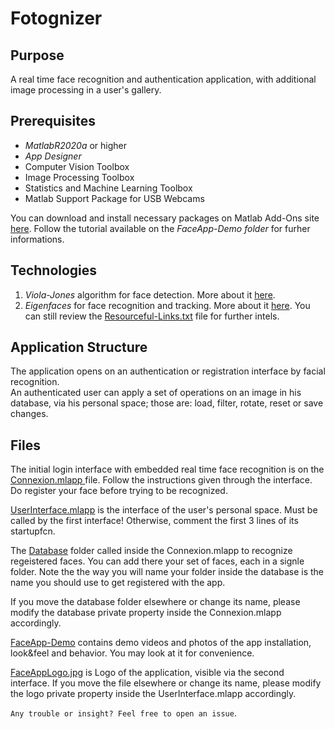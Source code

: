 # Fotognizer

## Purpose
  A real time face recognition and authentication application,
with additional image processing in a user's gallery.
        
## Prerequisites
  - *MatlabR2020a* or higher
  - *App Designer*
  - Computer Vision Toolbox
  - Image Processing Toolbox
  - Statistics and Machine Learning Toolbox
  - Matlab Support Package for USB Webcams
  
  You can download and install necessary packages on Matlab Add-Ons site [here](https://www.mathworks.com/products/matlab/add-on-explorer.html).
  Follow the tutorial available on the *FaceApp-Demo folder* for furher informations.
 
## Technologies
1. _*Viola-Jones*_ algorithm for face detection. More about it [here](https://en.wikipedia.org/wiki/Viola%E2%80%93Jones_object_detection_framework).
2. _*Eigenfaces*_ for face recognition and tracking. More about it [here](https://en.wikipedia.org/wiki/Eigenface).
 You can still review the [Resourceful-Links.txt](Documentation/Resourceful-Links.txt) file for further intels.



## Application Structure
  The application opens on an authentication or registration interface by facial recognition.                                             
  An authenticated user can apply a set of operations on an image in his database, via his personal space; those are: load, filter, rotate, reset or save changes.

##  Files
  The initial login interface with embedded real time face recognition is on the [Connexion.mlapp ](src/Connexion.mlapp) file. 
  Follow the instructions given through the interface.
  Do register your face before trying to be recognized.


  [UserInterface.mlapp](src/UserInterface.mlapp) is the interface of the user's personal space. 
  Must be called by the first interface! Otherwise, comment the first 3 lines of its startupfcn.

  The [Database](Database) folder called inside the Connexion.mlapp to recognize regeistered faces. You can add there your set of faces, each in a signle folder.
  Note the the way you will name your folder inside the database is the name you should use to get registered with the app.

  If you move the database folder elsewhere or change its name, please modify the database private property inside the Connexion.mlapp accordingly.
                         
  [FaceApp-Demo](FaceApp-Demo/) contains demo videos and photos of the app installation, look&feel and behavior.
  You may look at it for convenience.

 [FaceAppLogo.jpg](assets/FaceAppLogo.jpg) is Logo of the  application, visible via the second interface. If you move the file elsewhere or change its name, please modify the logo private property inside the UserInterface.mlapp accordingly.

`Any trouble or insight? Feel free to open an issue`.
  
